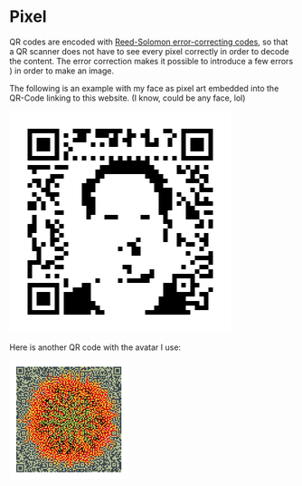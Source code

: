 # Pixel

QR codes are encoded with [Reed-Solomon error-correcting codes](https://en.wikipedia.org/wiki/Reed%E2%80%93Solomon_error_correction), so that a QR scanner does not have to see every pixel correctly in order to decode the content. The error correction makes it possible to introduce a few errors ) in order to make an image.

The following is an example with my face as pixel art embedded into the QR-Code linking to this website. (I know, could be any face, lol)

![me_on-a-qrcode.png](_me_on-a-qrcode.png)

Here is another QR code with the avatar I use:

![0xfab1](_0xfab1-qrcode.png)
